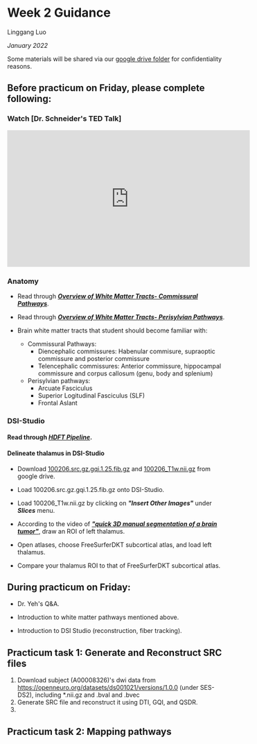 # Week 2 Guidance

Linggang Luo

*January 2022*

Some materials will be shared via our [google drive folder](https://drive.google.com/drive/folders/12XGKtBVUb7i-uW_LSkMERFRhP7S95OrQ?usp=sharing) for confidentiality reasons.

## Before practicum on Friday, please complete following:

### Watch [Dr. Schneider's TED Talk]

<iframe width="560" height="315" src="https://www.youtube.com/embed/su-uRdPTpEY" title="YouTube video player" frameborder="0" allow="accelerometer; autoplay; clipboard-write; encrypted-media; gyroscope; picture-in-picture" allowfullscreen></iframe>

### Anatomy

- Read through ***[Overview of White Matter Tracts- Commissural Pathways](https://drive.google.com/file/d/1gq0uCRHmOKP9zp7uEKBH3rMIrvbivA8N/view?usp=sharing)***.

- Read through ***[Overview of White Matter Tracts- Perisylvian Pathways](https://drive.google.com/file/d/1arn8hbdF8YP6j09Gq6Z1ip2PITbMwzoo/view?usp=sharing)***.

- Brain white matter tracts that student should become familiar with:
    - Commissural Pathways:
        - Diencephalic commissures: Habenular commisure, supraoptic commissure and posterior commissure 
        - Telencephalic commissures: Anterior commissure, hippocampal commissure and corpus callosum (genu, body and splenium)
    - Perisylvian pathways: 
        - Arcuate Fasciculus
        - Superior Logitudinal Fasciculus (SLF)
        - Frontal Aslant


### DSI-Studio

#### Read through ***[HDFT Pipeline](https://drive.google.com/file/d/1I3HZT_SGo680efozNhpf60Oes1ErSkz2/view?usp=sharing)***.

#### Delineate thalamus in DSI-Studio

- Download [100206.src.gz.gqi.1.25.fib.gz](https://drive.google.com/file/d/1l4Qvyf1FHsLGKQs2axVYqcbBo7Hv2Kox/view?usp=sharing) and [100206_T1w.nii.gz](https://drive.google.com/file/d/1S_j00jZgq7YhMCz6XiM_gwG1zajkZrhu/view?usp=sharing) from google drive.

- Load 100206.src.gz.gqi.1.25.fib.gz onto DSI-Studio.

- Load 100206_T1w.nii.gz by clicking on ***"Insert Other Images"*** under ***Slices*** menu.

- According to the video of ***["quick 3D manual segmentation of a brain tumor"](https://www.youtube.com/watch?v=ZkWBU_qnaKg&t=1s)***, draw an ROI of left thalamus.

- Open atlases, choose FreeSurferDKT subcortical atlas, and load left thalamus.

- Compare your thalamus ROI to that of FreeSurferDKT subcortical atlas.


## During practicum on Friday:

- Dr. Yeh's Q&A.

- Introduction to white matter pathways mentioned above.

- Introduction to DSI Studio (reconstruction, fiber tracking).

## Practicum task 1: Generate and Reconstruct SRC files

1. Download subject (A00008326)'s dwi data from https://openneuro.org/datasets/ds001021/versions/1.0.0 (under SES-DS2), including *.nii.gz and .bval and .bvec
2. Generate SRC file and reconstruct it using DTI, GQI, and QSDR.
3. 

## Practicum task 2: Mapping pathways
